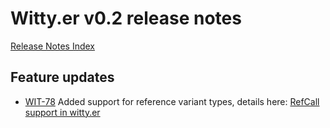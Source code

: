 # Witty.er v0.2 release notes
[Release Notes Index](README.md)

## Feature updates
- [WIT-78](https://jira.illumina.com/browse/WIT-78) Added support for reference variant types, details here: [RefCall support in witty.er](https://confluence.illumina.com/display/DAS/RefCall+support+in+witty.er)
